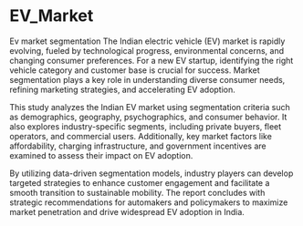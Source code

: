 # EV_Market
Ev market segmentation
The Indian electric vehicle (EV) market is rapidly evolving, fueled by technological progress, environmental concerns, and changing consumer preferences. For a new EV startup, identifying the right vehicle category and customer base is crucial for success. Market segmentation plays a key role in understanding diverse consumer needs, refining marketing strategies, and accelerating EV adoption.

This study analyzes the Indian EV market using segmentation criteria such as demographics, geography, psychographics, and consumer behavior. It also explores industry-specific segments, including private buyers, fleet operators, and commercial users. Additionally, key market factors like affordability, charging infrastructure, and government incentives are examined to assess their impact on EV adoption.

By utilizing data-driven segmentation models, industry players can develop targeted strategies to enhance customer engagement and facilitate a smooth transition to sustainable mobility. The report concludes with strategic recommendations for automakers and policymakers to maximize market penetration and drive widespread EV adoption in India.
